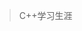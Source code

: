 >  C++学习生涯

<iframe-component src="../../src/pdf/program/c++/STL源码剖析.pdf"></iframe-component>
<div-component src="../../src/pdf/program/c++/C++Primer.epub"></div-component>
<div-component src="../../src/pdf/program/c++/Effective STL.epub"></div-component>
<div-component src="../../src/pdf/program/c++/EffectiveC++.epub"></div-component>
<div-component src="../../src/pdf/program/c++/UNIX环境高级编程.epub"></div-component>
<div-component src="../../src/pdf/program/c++/UNIX网络编程卷一.epub"></div-component>
<div-component src="../../src/pdf/program/c++/UNIX网络编程 卷2 进程间通信.epub"></div-component>
<div-component src="../../src/pdf/program/c++/OpenCV 安卓编程示例.epub"></div-component>